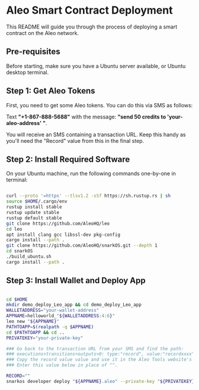 # Aleo Smart Contract Deployment

This README will guide you through the process of deploying a smart contract on the Aleo network.

## Pre-requisites

Before starting, make sure you have a Ubuntu server available, or Ubuntu desktop terminal.

## Step 1: Get Aleo Tokens

First, you need to get some Aleo tokens. You can do this via SMS as follows:

Text **"+1-867-888-5688"** with the message: **"send 50 credits to 'your-aleo-address' "**.

You will receive an SMS containing a transaction URL. Keep this handy as you'll need the "Record" value from this in the final step.

## Step 2: Install Required Software

On your Ubuntu machine, run the following commands one-by-one in terminal:

```bash

curl --proto '=https' --tlsv1.2 -sSf https://sh.rustup.rs | sh
source $HOME/.cargo/env
rustup install stable
rustup update stable
rustup default stable
git clone https://github.com/AleoHQ/leo
cd leo
apt install clang gcc libssl-dev pkg-config
cargo install --path .
git clone https://github.com/AleoHQ/snarkOS.git --depth 1
cd snarkOS
./build_ubuntu.sh
cargo install --path .
```


## Step 3: Install Wallet and Deploy App

```bash

cd $HOME
mkdir demo_deploy_Leo_app && cd demo_deploy_Leo_app
WALLETADDRESS="your-wallet-address"
APPNAME=helloworld_"${WALLETADDRESS:4:6}"
leo new "${APPNAME}"
PATHTOAPP=$(realpath -q $APPNAME)
cd $PATHTOAPP && cd ..
PRIVATEKEY="your-private-key"

### Go back to the transaction URL from your SMS and find the path:
### executions>transitions>outputs>0: type:"record", value:"recordxxxx"
### Copy the record value value and use it in the Aleo Tools website's Record tab along with your view key to get your record.
### Enter this value below in place of "".

RECORD=""
snarkos developer deploy "${APPNAME}.aleo" --private-key "${PRIVATEKEY}" --query "https://vm.aleo.org/api" --path "./${APPNAME}/build/" --broadcast "https://vm.aleo.org/api/testnet3/transaction/broadcast" --fee 600000 --record "${RECORD}"
```
